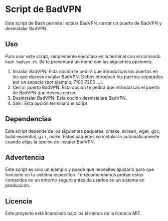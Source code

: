 # Script de BadVPN

Este script de Bash permite instalar BadVPN, cerrar un puerto de BadVPN y desinstalar BadVPN.

## Uso

Para usar este script, simplemente ejecútalo en la terminal con el comando `bash badvpn.sh`. Se te presentará un menú con las siguientes opciones:

1. Instalar BadVPN: Esta opción te pedirá que introduzcas los puertos en los que deseas instalar BadVPN. Debes introducir los puertos separados por un espacio (por ejemplo, 7100 7200 ...).
2. Cerrar puerto BadVPN: Esta opción te pedirá que introduzcas el puerto de BadVPN que deseas cerrar.
3. Desinstalar BadVPN: Esta opción desinstalará BadVPN.
4. Salir: Esta opción terminará el script.

## Dependencias

Este script depende de los siguientes paquetes: cmake, screen, wget, gcc, build-essential, g++, make. Estos paquetes se instalarán automáticamente cuando elijas la opción de instalar BadVPN.

## Advertencia

Este script es solo un ejemplo y puede que necesites ajustarlo para que funcione en tu sistema específico. Te recomendamos probar estos comandos en un entorno seguro antes de usarlos en un sistema en producción. 

## Licencia

Este proyecto está licenciado bajo los términos de la licencia MIT.

